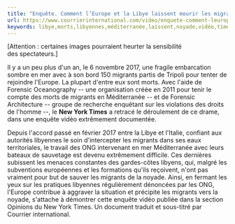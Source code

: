 ```yaml
---
title: "Enquête. Comment l’Europe et la Libye laissent mourir les migrants en mer"
url: https://www.courrierinternational.com/video/enquete-comment-leurope-et-la-libye-laissent-mourir-les-migrants-en-mer?utm_medium=Social&utm_source=Twitter&Echobox=1546437816
keywords: libye,morts,libyennes,méditerranée,laissent,noyade,vidéo,times,york,mer,mourir,migrants,enquête,ong,leurope
---
```

\[Attention : certaines images pourraient heurter la sensibilité des spectateurs.\]

Il y a un peu plus d'un an, le 6 novembre 2017, une fragile embarcation sombre en mer avec à son bord 150 migrants partis de Tripoli pour tenter de rejoindre l'Europe. La plupart d'entre eux sont morts. Avec l'aide de Forensic Oceanography -- une organisation créée en 2011 pour tenir le compte des morts de migrants en Méditerranée -- et de Forensic Architecture -- groupe de recherche enquêtant sur les violations des droits de l'homme --, le **New York Times** a retracé le déroulement de ce drame, dans une enquête vidéo extrêmement documentée.

Depuis l'accord passé en février 2017 entre la Libye et l'Italie, confiant aux autorités libyennes le soin d'intercepter les migrants dans ses eaux territoriales, le travail des ONG intervenant en mer Méditerranée avec leurs bateaux de sauvetage est devenu extrêmement difficile. Ces dernières subissent les menaces constantes des gardes-côtes libyens, qui, malgré les subventions européennes et les formations qu'ils reçoivent, n'ont pas vraiment pour but de sauver les migrants de la noyade. Ainsi, en fermant les yeux sur les pratiques libyennes régulièrement dénoncées par les ONG, l'Europe contribue à aggraver la situation et précipite les migrants vers la noyade, s'attache à démontrer cette enquête vidéo publiée dans la section Opinions du New York Times. Un document traduit et sous-titré par Courrier international. 
